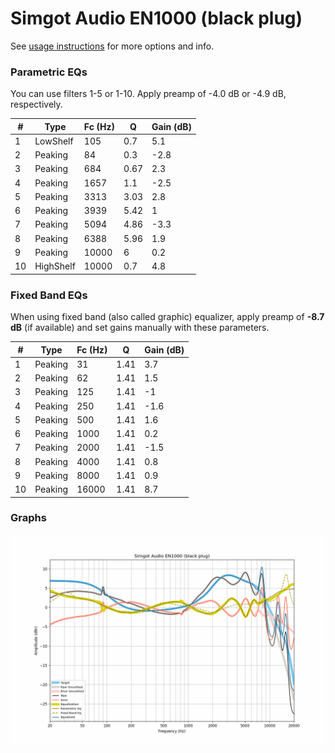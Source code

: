 # Simgot Audio EN1000 (black plug)
See [usage instructions](https://github.com/jaakkopasanen/AutoEq#usage) for more options and info.

### Parametric EQs
You can use filters 1-5 or 1-10. Apply preamp of -4.0 dB or -4.9 dB, respectively.

|   # | Type      |   Fc (Hz) |    Q |   Gain (dB) |
|-----|-----------|-----------|------|-------------|
|   1 | LowShelf  |       105 | 0.7  |         5.1 |
|   2 | Peaking   |        84 | 0.3  |        -2.8 |
|   3 | Peaking   |       684 | 0.67 |         2.3 |
|   4 | Peaking   |      1657 | 1.1  |        -2.5 |
|   5 | Peaking   |      3313 | 3.03 |         2.8 |
|   6 | Peaking   |      3939 | 5.42 |         1   |
|   7 | Peaking   |      5094 | 4.86 |        -3.3 |
|   8 | Peaking   |      6388 | 5.96 |         1.9 |
|   9 | Peaking   |     10000 | 6    |         0.2 |
|  10 | HighShelf |     10000 | 0.7  |         4.8 |

### Fixed Band EQs
When using fixed band (also called graphic) equalizer, apply preamp of **-8.7 dB** (if available) and set gains manually with these parameters.

|   # | Type    |   Fc (Hz) |    Q |   Gain (dB) |
|-----|---------|-----------|------|-------------|
|   1 | Peaking |        31 | 1.41 |         3.7 |
|   2 | Peaking |        62 | 1.41 |         1.5 |
|   3 | Peaking |       125 | 1.41 |        -1   |
|   4 | Peaking |       250 | 1.41 |        -1.6 |
|   5 | Peaking |       500 | 1.41 |         1.6 |
|   6 | Peaking |      1000 | 1.41 |         0.2 |
|   7 | Peaking |      2000 | 1.41 |        -1.5 |
|   8 | Peaking |      4000 | 1.41 |         0.8 |
|   9 | Peaking |      8000 | 1.41 |         0.9 |
|  10 | Peaking |     16000 | 1.41 |         8.7 |

### Graphs
![](./Simgot%20Audio%20EN1000%20(black%20plug).png)
